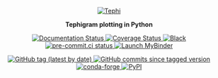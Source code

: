 <p align="center">
<a href="https://tephi.readthedocs.io/en/latest/">
    <img src="https://scitools.github.io/tephi/tephi-logo-200-137.png" alt="Tephi">
</a>
</p>

<p align="center"><strong>Tephigram plotting in Python</strong></p>

<p align="center">
  <a href="https://readthedocs.org/projects/tephi/">
    <img src="https://readthedocs.org/projects/tephi/badge/?version=latest"
         alt="Documentation Status" />
  </a>
  <a href="https://coveralls.io/github/SciTools/tephi?branch=main">
    <img src="https://coveralls.io/repos/github/SciTools/tephi/badge.svg?branch=main"
         alt="Coverage Status" />
  </a>
  <a href="https://github.com/psf/black">
    <img src="https://img.shields.io/badge/code/style-black-000000.svg"
         alt="Black" />
  </a>
  <a href="https://results.pre-commit.ci/latest/github/SciTools/tephi/main">
    <img src="https://results.pre-commit.ci/badge/github/SciTools/tephi/main.svg"
         alt="pre-commit.ci status">
  </a>
  <a href="https://mybinder.org/v2/gh/SciTools/tephi/main?filepath=index.ipynb">
    <img src="https://mybinder.org/badge_logo.svg"
         alt="Launch MyBinder" />
  </a>
</p>

<p align="center">
  <a href="https://github.com/SciTools/tephi/releases">
    <img src="https://img.shields.io/github/v/tag/scitools/tephi?color=orange"
         alt="GitHub tag (latest by date)" />
    </a>
  <a href="https://github.com/SciTools/tephi/commits/main">
    <img src="https://img.shields.io/github/commits-since/scitools/tephi/latest/main"
         alt="GitHub commits since tagged version" />
  </a>
  <a href="https://anaconda.org/conda-forge/tephi">
    <img src="https://img.shields.io/conda/vn/conda-forge/tephi"
         alt="conda-forge" />
  </a>
  <a href="https://pypi.org/project/tephi/">
    <img src="https://img.shields.io/pypi/v/tephi"
         alt="PyPI" />
  </a>
</p>

<br>
